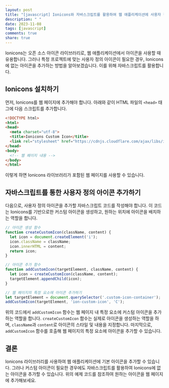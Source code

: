 ```yaml
---
layout: post
title: "[javascript] Ionicons와 자바스크립트를 활용하여 웹 애플리케이션에 사용자 정의 아이콘 추가하기"
description: " "
date: 2023-11-08
tags: [javascript]
comments: true
share: true
---
```


Ionicons는 오픈 소스 아이콘 라이브러리로, 웹 애플리케이션에서 아이콘을 사용할 때 유용합니다. 그러나 특정 프로젝트에 맞는 사용자 정의 아이콘이 필요한 경우, Ionicons에 없는 아이콘을 추가하는 방법을 알아보겠습니다. 이를 위해 자바스크립트를 활용합니다.

## Ionicons 설치하기

먼저, Ionicons를 웹 페이지에 추가해야 합니다. 아래와 같이 HTML 파일의 `<head>` 태그에 다음 스크립트를 추가합니다.

```html
<!DOCTYPE html>
<html>
<head>
  <meta charset="utf-8">
  <title>Ionicons Custom Icon</title>
  <link rel="stylesheet" href="https://cdnjs.cloudflare.com/ajax/libs/ionicons/4.5.6/css/ionicons.min.css">
</head>
<body>
  <!-- 웹 페이지 내용 -->
</body>
</html>
```

이렇게 하면 Ionicons 라이브러리가 포함된 웹 페이지를 사용할 수 있습니다.

## 자바스크립트를 통한 사용자 정의 아이콘 추가하기

다음으로, 사용자 정의 아이콘을 추가할 자바스크립트 코드를 작성해야 합니다. 이 코드는 Ionicons를 기반으로한 커스텀 아이콘을 생성하고, 원하는 위치에 아이콘을 배치하는 역할을 합니다.

```javascript
// 아이콘 생성 함수
function createCustomIcon(className, content) {
  let icon = document.createElement('i');
  icon.className = className;
  icon.innerHTML = content;
  return icon;
}

// 아이콘 추가 함수
function addCustomIcon(targetElement, className, content) {
  let icon = createCustomIcon(className, content);
  targetElement.appendChild(icon);
}

// 웹 페이지의 특정 요소에 아이콘 추가하기
let targetElement = document.querySelector('.custom-icon-container');
addCustomIcon(targetElement, 'ion-custom-icon', 'C');
```

위의 코드에서 `addCustomIcon` 함수는 웹 페이지 내 특정 요소에 커스텀 아이콘을 추가하는 역할을 합니다. `createCustomIcon` 함수는 실제로 아이콘을 생성하는 역할을 하며, `className`과 `content`로 아이콘의 스타일 및 내용을 지정합니다. 마지막으로, `addCustomIcon` 함수를 호출해 웹 페이지의 특정 요소에 아이콘을 추가할 수 있습니다.

## 결론

Ionicons 라이브러리를 사용하여 웹 애플리케이션에 기본 아이콘을 추가할 수 있습니다. 그러나 커스텀 아이콘이 필요한 경우에도 자바스크립트를 활용하여 Ionicons에 없는 아이콘을 추가할 수 있습니다. 위의 예제 코드를 참조하여 원하는 아이콘을 웹 페이지에 추가해보세요.